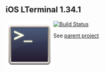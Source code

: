 ## iOS LTerminal 1.34.1
<img style="float:left" src="icon.png" />

[![Build Status](https://travis-ci.org/LucidFusionLabs/LTerminal-ios.svg?branch=master)](https://travis-ci.org/LucidFusionLabs/LTerminal-ios)

See [parent project](https://github.com/LucidFusionLabs/LTerminal)
